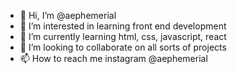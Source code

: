 - 👋 Hi, I’m @aephemerial
- 👀 I’m interested in learning front end development
- 🌱 I’m currently learning html, css, javascript, react
- 💞️ I’m looking to collaborate on all sorts of projects
- 📫 How to reach me instagram @aephemerial

<!---
aephemerial/aephemerial is a ✨ special ✨ repository because its `README.md` (this file) appears on your GitHub profile.
You can click the Preview link to take a look at your changes.
--->
